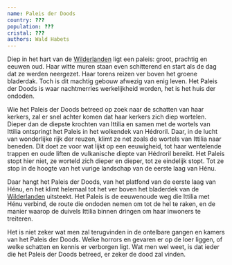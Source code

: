 ```yaml
---
name: Paleis der Doods
country: ???
population: ???
cristal: ???
authors: Wald Habets
---
```


Diep in het hart van de [Wilderlanden](/wiki/geopolitics/wilderlanden) ligt een paleis: groot, prachtig en eeuwen oud. Haar witte muren staan even schitterend en start als de dag dat ze werden neergezet. Haar torens reizen ver boven het groene bladerdak. Toch is dit machtig gebouw afwezig van enig leven. Het Paleis der Doods is waar nachtmerries werkelijkheid worden, het is het huis der ondoden.

Wie het Paleis der Doods betreed op zoek naar de schatten van haar kerkers, zal er snel achter komen dat haar kerkers zich diep wortelen. Dieper dan de diepste krochten van Ittilia en samen met de wortels van Ittilia ontspringt het Paleis in het wolkendek van Hédroril. Daar, in de lucht van wonderlijke rijk der reuzen, klimt ze net zoals de wortels van Ittilia naar beneden. Dit doet ze voor wat lijkt op een eeuwigheid, tot haar wentelende trappen en oude liften de vulkanische diepte van Hédroril bereikt. Het Paleis stopt hier niet, ze worteld zich dieper en dieper, tot ze eindelijk stopt. Tot ze stop in de hoogte van het vurige landschap van de eerste laag van Hénu.

Daar hangt het Paleis der Doods, van het platfond van de eerste laag van Hénu, en het klimt helemaal tot het ver boven het bladerdek van de [Wilderlanden](/wiki/geopolitics/wilderlanden) uitsteekt. Het Paleis is de eeuwenoude weg die Ittilia met Hénu verbind, de route die ondoden nemen om tot de hel te raken, en de manier waarop de duivels Ittilia binnen dringen om haar inwoners te treiteren.

Het is niet zeker wat men zal terugvinden in de ontelbare gangen en kamers van het Paleis der Doods. Welke horrors en gevaren er op de loer liggen, of welke schatten en kennis er verborgen ligt. Wat men wel weet, is dat ieder die het Paleis der Doods betreed, er zeker de dood zal vinden. 